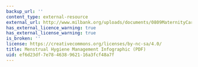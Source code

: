 ```yaml
---
backup_url: ''
content_type: external-resource
external_url: http://www.milbank.org/uploads/documents/0809MaternityCare/0809MaternityCare.pdf
has_external_licence_warning: true
has_external_license_warning: true
is_broken: ''
license: https://creativecommons.org/licenses/by-nc-sa/4.0/
title: Menstrual Hygiene Management Infographic (PDF)
uid: ef6d23df-7e78-4638-9621-16a3fcf48a7f
---
```

